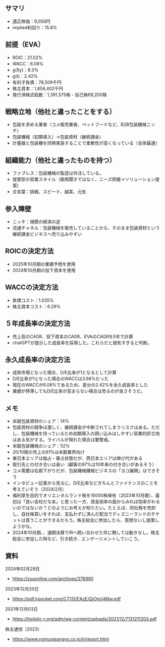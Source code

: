 ## サマリ
- 適正株価：9,056円
- implied利回り：15.8%

## 前提（EVA）
- ROIC：21.02%
- WACC：6.08%
- g(5y)：8.3%
- g(t)：2.42%
- 有利子負債：78,509千円
- 株主資本：1,858,402千円
- 発行済株式総数：1,391,575株 - 自己株69,200株

## 戦略立地（他社と違ったことをする）
- 包装を求める業者（コメ販売業者、ペットフードなど、B2B包装機械ニッチ）
- 包装機械（初期導入）→包装資材（継続課金）
- 計量器と包装機を同時実装することで柔軟性が高くなっている（全体最適）

## 組織能力（他社と違ったものを持つ）
- ファブレス：包装機械の製造は外注している。
- 提案型の営業スタイル（御用聞きではなく、ニーズ把握→ソリューション提案）
- 合言葉：挑戦、スピード、誠実、元気

## 参入障壁
- ニッチ：規模の経済の逆
- 流通チャネル：包装機械を販売していることから、そのまま包装資材という継続課金ビジネスへ売り込みやすい

## ROICの決定方法
- 2025年10月期の業績予想を使用
- 2024年10月期の投下資本を使用

## WACCの決定方法
- 負債コスト：1.035%
- 株主資本コスト：6.29%

## ５年成長率の決定方法
- 売上高のCAGR、投下資本のCAGR、EVAのCAGRを5年で計算
- chatGPTが提示した成長率を採用した。これらだと弱気すぎると判断。

## 永久成長率の決定方法
- 成熟市場となった場合、D/E比率が1となるとして計算
- D/E比率が1となった場合のWACCは3.66%だった
- 現在のWACCが6.08%であるため、差分の2.42%を永久成長率とした
- 業績が停滞してもD/E比率が高まらない場合は売るのが良さそうだ。

## メモ
- 米穀包装資材のシェア：14%
- 包装資材の競争は激しく、継続課金が中断されてしまうリスクはある。ただし、包装機械を持っているため初期導入の囲い込みはしやすい営業的好立地はある気がする。ライバルが現れた場合は要警戒。
- 米穀包装機械のシェア：52%
- 20/10期の売上の81%は米穀業界向け
- 東日本エリアは独占・寡占状態だが、西日本エリアは伸び代がある
- 取引先との付き合いは長い（顧客の97%は10年来の付き合いがあるそう）
- コメ需要は右肩下がりだが、包装機械機械ビジネスの「ヨコ展開」はできそう
- インタビュー記事から見るに、D/E比率などきちんとファイナンスのことを考えていそう（2024/2月）
- 福利厚生目的でオリエンタルランド株を16000株保有（2023年10月期）、最初は「良い会社だなあ」と思った一方、資金効率の面からみれば効率がわるいのではないか？どのようにお考えか知りたい。たとえば、同社株を売却し、自社株買いをすれば、支払わずに済んだ配当でディズニーランドのチケットは買うことができるだろう。株主総会に参加したら、質問ないし提案しようかな。
- 2024年10月期、、通期決算でIRへ問い合わせた件に関しては動きなし。株主総会に参加した時など、引き続き、エンゲージメントしていこう。

## 資料

2024年02月28日
- https://zuuonline.com/archives/276990

2023年12月20日
- https://pdf.irpocket.com/C7131/EAzE/QiOm/j4Nw.pdf

2021年12月03日
- https://holistic-r.org/adm/wp-content/uploads/2021/12/7131211203.pdf

株主通信（2023）
- https://www.nomurasangyo.co.jp/ir/report.html